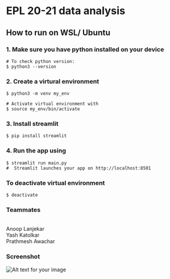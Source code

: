 # EPL 20-21 data analysis

## How to run on WSL/ Ubuntu

### 1. Make sure you have python installed on your device

```
# To check python version:
$ python3 --version
```

### 2. Create a virtural environment

```
$ python3 -m venv my_env

# Activate virtual environment with
$ source my_env/bin/activate
```

### 3. Install streamlit

```
$ pip install streamlit
```

### 4. Run the app using

```
$ streamlit run main.py
#  Streamlit launches your app on http://localhost:8501
```

### To deactivate virtual environment

```
$ deactivate
```
### Teammates
<br>Anoop Lanjekar
<br>Yash Katolkar
<br>Prathmesh Awachar

### Screenshot

![Alt text for your image](dsbda_projects.png)
